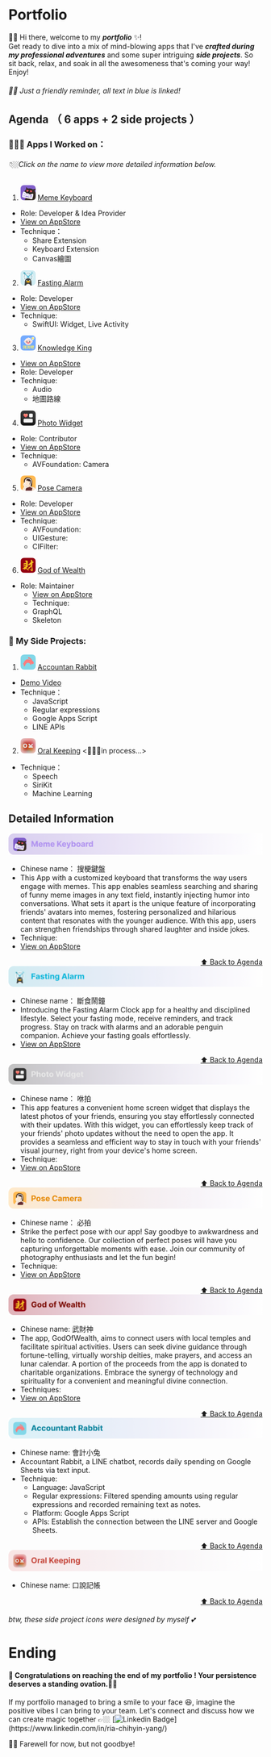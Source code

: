 # Portfolio
👋🏻 Hi there, welcome to my _**portfolio**_ ✨!  
Get ready to dive into a mix of mind-blowing apps that I've _**crafted during my professional adventures**_ and some super intriguing _**side projects**_. So sit back, relax, and soak in all the awesomeness that's coming your way! Enjoy!
###### 🫶🏻 Just a friendly reminder, all text in blue is linked!

<!-- Agenda Start -->
## Agenda （ 6 apps + 2 side projects ）
### 👩🏻‍💻 Apps I Worked on：
###### 👇🏼Click on the name to view more detailed information below.

1. <img src="images/sogan_icon.png" id="sogan-icon" alt="Logo" width="30" height="30">  [Meme Keyboard](#meme-keyboard)
  - Role: Developer & Idea Provider
  - [View on AppStore](https://apps.apple.com/tw/app/搜梗-meme梗圖鍵盤/id1611675156)
  - Technique：
    - Share Extension
    - Keyboard Extension
    - Canvas繪圖

2. <img src="images/fasting_icon.png" id="fasting-icon" alt="Logo" width="30" height="30">  [Fasting Alarm](#fasting-alarm)
  - Role: Developer
  - [View on AppStore](https://apps.apple.com/tw/app/168斷食鬧鐘/id6444712791)
  - Technique: 
    - SwiftUI: Widget, Live Activity

3. <img src="images/knowledgeKing_icon.png" id="knowledge-king-icon" width="30" height="30">  [Knowledge King](#knowledge-king)
  - [View on AppStore](https://apps.apple.com/cy/app/測測吧/id1641409607)
  - Role: Developer
  - Technique: 
    - Audio
    - 地圖路線

4. <img src="images/showpop_icon.png" id="showpop-icon" alt="Logo" width="30" height="30">  [Photo Widget](#photo-widget)
  - Role: Contributor
  - [View on AppStore](https://apps.apple.com/th/app/咻拍-情侶-朋友-閨蜜必備的社交widget-app/id1606833799)
  - Technique: 
    - AVFoundation: Camera

5. <img src="images/poseCamera_icon.png" id="pose-camera-icon" alt="Logo" width="30" height="30">  [Pose Camera](#pose-camera)
  - Role: Developer
  - [View on AppStore](https://apps.apple.com/tw/app/必拍-姿勢照相機/id1606833478)
  - Technique: 
    - AVFoundation: 
    - UIGesture:
    - CIFilter: 

6. <img src="images/godofwealth_icon.png" id="god-of-wealth-icon" alt="Logo" width="30" height="30"> [God of Wealth](#god-of-wealth)
  - Role: Maintainer
    - [View on AppStore](https://apps.apple.com/tw/app/武財神-求好運免出門/id1477019338)
    - Technique:
    - GraphQL
    - Skeleton
  


### 👻 My Side Projects:
1. <img src="images/accountantRabbit_icon.png" id="accountant-rabbit-icon" alt="Logo" width="30" height="30"> [Accountan Rabbit](#accountant-rabbit)
  - [Demo Video](https://drive.google.com/file/d/1fRSM1woMzidByCOn2qTZEWiQyyJZ1HZU/view)
  - Technique：
    - JavaScript
    - Regular expressions
    - Google Apps Script
    - LINE APIs
  
2. <img src="images/oralKeeping_icon.png" id="oral-keeping-icon" alt="Logo" width="30" height="30"> [Oral Keeping](#oral-keeping) <🏃🏻‍♀️in process...>
  - Technique：
    - Speech
    - SiriKit
    - Machine Learning
<!-- Agenda End -->

## Detailed Information

<!-- 搜梗鍵盤 info start -->
<img src="images/deco/memeKeyboard_banner.png" id="meme-keyboard" max-height="40" max-width="484">

- Chinese name： 搜梗鍵盤
- This App with a customized keyboard that transforms the way users engage with memes. This app enables seamless searching and sharing of funny meme images in any text field, instantly injecting humor into conversations. What sets it apart is the unique feature of incorporating friends' avatars into memes, fostering personalized and hilarious content that resonates with the younger audience. With this app, users can strengthen friendships through shared laughter and inside jokes.
- Technique:
- [View on AppStore](https://apps.apple.com/tw/app/搜梗-meme梗圖鍵盤/id1611675156)
<div align="right">
  <a href="#sogan-icon">⬆️ Back to Agenda</a>
</div>
<!-- 搜梗鍵盤 info end -->

<!-- 斷食鬧鐘 info start -->
<img src="images/deco/fasting_banner.png" id="fasting-alarm" max-height="40" max-width="484">

- Chinese name： 斷食鬧鐘
- Introducing the Fasting Alarm Clock app for a healthy and disciplined lifestyle. Select your fasting mode, receive reminders, and track progress. Stay on track with alarms and an adorable penguin companion. Achieve your fasting goals effortlessly.
- [View on AppStore](https://apps.apple.com/tw/app/168斷食鬧鐘/id6444712791)
<div align="right">
  <a href="#fasting-icon">⬆️ Back to Agenda</a>
</div>
<!-- 斷食鬧鐘 info end -->

<!-- 咻拍 info start -->
<img src="images/deco/photoWidget_banner.png" id="photo-widget" max-height="40" max-width="484">

- Chinese name： 咻拍
- This app features a convenient home screen widget that displays the latest photos of your friends, ensuring you stay effortlessly connected with their updates. With this widget, you can effortlessly keep track of your friends' photo updates without the need to open the app. It provides a seamless and efficient way to stay in touch with your friends' visual journey, right from your device's home screen.
- Technique:
- [View on AppStore](https://apps.apple.com/th/app/咻拍-情侶-朋友-閨蜜必備的社交widget-app/id1606833799)
<div align="right">
  <a href="#showpop-icon">⬆️ Back to Agenda</a>
</div>
<!-- 咻拍 info end -->

<!-- 必拍 info start -->
<img src="images/deco/poseCamera_banner.png" id="pose-camera" max-height="40" max-width="484">

- Chinese name： 必拍
- Strike the perfect pose with our app! Say goodbye to awkwardness and hello to confidence. Our collection of perfect poses will have you capturing unforgettable moments with ease. Join our community of photography enthusiasts and let the fun begin!
- Technique:
- [View on AppStore](https://apps.apple.com/tw/app/必拍-姿勢照相機/id1606833478)
<div align="right">
  <a href="#pose-camera-icon">⬆️ Back to Agenda</a>
</div>
<!-- 必拍 info end -->
  
<!-- 武財神 info start -->
<img src="images/deco/godOfWealth_banner.png" id="god-of-wealth" max-height="40" max-width="484">

- Chinese name: 武財神 
- The app, GodOfWealth, aims to connect users with local temples and facilitate spiritual activities. Users can seek divine guidance through fortune-telling, virtually worship deities, make prayers, and access an lunar calendar. A portion of the proceeds from the app is donated to charitable organizations. Embrace the synergy of technology and spirituality for a convenient and meaningful divine connection.
- Techniques:
- [View on AppStore](https://apps.apple.com/tw/app/武財神-求好運免出門/id1477019338)
<div align="right">
  <a href="#god-of-wealth-icon">⬆️ Back to Agenda</a>
</div>
<!-- 武財神 info end -->

<!-- This app had been suspended due to the heavy loading on server :(
<img src="images/deco/rentRadar_banner.png" id="rent-radar" max-height="40" max-width="484">

- Chinese name: 租屋雷達
- "Rent Radar" is a rental property search engine designed specifically for tenants. It constantly scans major rental websites such as [591租屋網](https://www.591.com.tw), [樂屋網](https://www.rakuya.com.tw), and [好房網](https://www.housefun.com.tw), allowing you to find a place to rent with just one app. By setting your rental preferences as a radar, it will notify you of the latest available properties, offering a new experience of "passive house hunting."
- Technique:
- [View on AppStore](https://apps.apple.com/tw/app/租屋雷達-租房就是快-含fb社團-租屋網租屋/id1557423528)
<div align="right">
  <a href="#rent-radar-icon">Back to Agenda</a>
</div> -->

<!-- 會計小兔 info start -->
<img src="images/deco/accountantRabbit_banner.png" id="accountant-rabbit" max-height="40" max-width="484">

- Chinese name: 會計小兔
- Accountant Rabbit, a LINE chatbot, records daily spending on Google Sheets via text input.
- Technique:
  - Language: JavaScript
  - Regular expressions: Filtered spending amounts using regular expressions and recorded remaining text as notes.
  - Platform: Google Apps Script
  - APIs: Establish the connection between the LINE server and Google Sheets.
<div align="right">
  <a href="#accountant-rabbit-icon">⬆️ Back to Agenda</a>
</div>
<!-- 會計小兔 info end -->

<!-- 口說記帳 info start -->
<img src="images/deco/oralKeeping_banner.png" id="oral-keeping" max-height="40" max-width="484">

- Chinese name: 口說記帳
<div align="right">
  <a href="#oral-keeping-icon">⬆️ Back to Agenda</a>
</div>
<!-- 口說記帳 info end -->

###### btw, these side project icons were designed by myself 💕


# Ending
#### 🎉 Congratulations on reaching the end of my portfolio ! Your persistence deserves a standing ovation.👏🏼  
If my portfolio managed to bring a smile to your face 😆, imagine the positive vibes I can bring to your team. Let's connect and discuss how we can create magic together 👉🏼 [![Linkedin Badge](https://img.shields.io/badge/-Ria_(chih_yin)_Yang-blue?style=flat-square&logo=Linkedin&logoColor=white&link=https://www.linkedin.com/in/ria-chihyin-yang/)](https://www.linkedin.com/in/ria-chihyin-yang/)  

🙌🏼 Farewell for now, but not goodbye!



